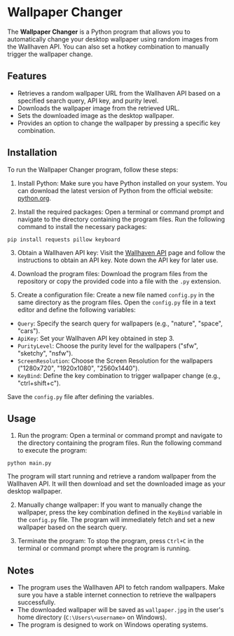 # Wallpaper Changer

The **Wallpaper Changer** is a Python program that allows you to automatically change your desktop wallpaper using random images from the Wallhaven API. You can also set a hotkey combination to manually trigger the wallpaper change.

## Features

- Retrieves a random wallpaper URL from the Wallhaven API based on a specified search query, API key, and purity level.
- Downloads the wallpaper image from the retrieved URL.
- Sets the downloaded image as the desktop wallpaper.
- Provides an option to change the wallpaper by pressing a specific key combination.

## Installation

To run the Wallpaper Changer program, follow these steps:

1. Install Python: Make sure you have Python installed on your system. You can download the latest version of Python from the official website: [python.org](https://www.python.org/downloads/).

2. Install the required packages: Open a terminal or command prompt and navigate to the directory containing the program files. Run the following command to install the necessary packages:
  
  ```pip install requests pillow keyboard```

3. Obtain a Wallhaven API key: Visit the [Wallhaven API](https://wallhaven.cc/help/api) page and follow the instructions to obtain an API key. Note down the API key for later use.

4. Download the program files: Download the program files from the repository or copy the provided code into a file with the `.py` extension.

5. Create a configuration file: Create a new file named `config.py` in the same directory as the program files. Open the `config.py` file in a text editor and define the following variables:

- `Query`: Specify the search query for wallpapers (e.g., "nature", "space", "cars").
- `ApiKey`: Set your Wallhaven API key obtained in step 3.
- `PurityLevel`: Choose the purity level for the wallpapers ("sfw", "sketchy", "nsfw").
- `ScreenResolution`: Choose the Screen Resolution for the wallpapers ("1280x720", "1920x1080", "2560x1440").
- `KeyBind`: Define the key combination to trigger wallpaper change (e.g., "ctrl+shift+c").

Save the `config.py` file after defining the variables.

## Usage

1. Run the program: Open a terminal or command prompt and navigate to the directory containing the program files. Run the following command to execute the program:

  ```python main.py```

The program will start running and retrieve a random wallpaper from the Wallhaven API. It will then download and set the downloaded image as your desktop wallpaper.

2. Manually change wallpaper: If you want to manually change the wallpaper, press the key combination defined in the `KeyBind` variable in the `config.py` file. The program will immediately fetch and set a new wallpaper based on the search query.

3. Terminate the program: To stop the program, press `Ctrl+C` in the terminal or command prompt where the program is running.

## Notes

- The program uses the Wallhaven API to fetch random wallpapers. Make sure you have a stable internet connection to retrieve the wallpapers successfully.
- The downloaded wallpaper will be saved as `wallpaper.jpg` in the user's home directory (`C:\Users\<username>` on Windows).
- The program is designed to work on Windows operating systems.

